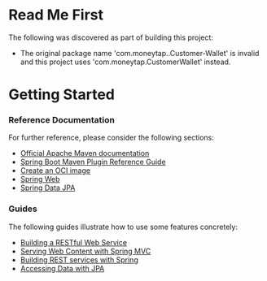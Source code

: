 # Read Me First
The following was discovered as part of building this project:

* The original package name 'com.moneytap..Customer-Wallet' is invalid and this project uses 'com.moneytap.CustomerWallet' instead.

# Getting Started

### Reference Documentation
For further reference, please consider the following sections:

* [Official Apache Maven documentation](https://maven.apache.org/guides/index.html)
* [Spring Boot Maven Plugin Reference Guide](https://docs.spring.io/spring-boot/docs/2.5.3/maven-plugin/reference/html/)
* [Create an OCI image](https://docs.spring.io/spring-boot/docs/2.5.3/maven-plugin/reference/html/#build-image)
* [Spring Web](https://docs.spring.io/spring-boot/docs/2.5.3/reference/htmlsingle/#boot-features-developing-web-applications)
* [Spring Data JPA](https://docs.spring.io/spring-boot/docs/2.5.3/reference/htmlsingle/#boot-features-jpa-and-spring-data)

### Guides
The following guides illustrate how to use some features concretely:

* [Building a RESTful Web Service](https://spring.io/guides/gs/rest-service/)
* [Serving Web Content with Spring MVC](https://spring.io/guides/gs/serving-web-content/)
* [Building REST services with Spring](https://spring.io/guides/tutorials/bookmarks/)
* [Accessing Data with JPA](https://spring.io/guides/gs/accessing-data-jpa/)

